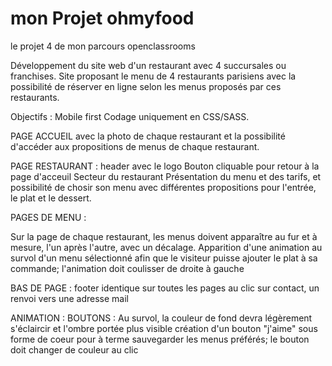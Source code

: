 # mon Projet ohmyfood

le projet 4 de mon parcours
openclassrooms

Développement du site web d'un restaurant avec 4 succursales ou franchises. Site proposant le menu de 4 restaurants parisiens avec la possibilité de réserver en ligne selon les menus proposés par ces restaurants.

Objectifs :
Mobile first
Codage uniquement en CSS/SASS.

PAGE ACCUEIL avec la photo de chaque restaurant et la possibilité d'accéder aux propositions de menus de chaque restaurant.

PAGE RESTAURANT :
header avec le logo 
Bouton cliquable pour retour à la page d'acceuil
Secteur du restaurant
Présentation du menu et des tarifs, et possibilité de chosir son menu avec différentes propositions pour l'entrée, le plat et le dessert.

PAGES DE MENU :

Sur la page de chaque restaurant, les menus doivent apparaître au fur et à mesure, l'un après l'autre, avec un décalage.
Apparition d'une animation au survol d'un menu sélectionné afin que le visiteur puisse ajouter le plat à sa commande; l'animation doit coulisser de droite à gauche 


BAS DE PAGE :
footer identique sur toutes les pages
au clic sur contact, un renvoi vers une adresse mail

ANIMATION :
BOUTONS :
Au survol, la couleur de fond devra légèrement s'éclaircir et l'ombre portée plus visible
création d'un bouton "j'aime" sous forme de coeur pour à terme sauvegarder les menus préférés; le bouton doit changer de couleur au clic





